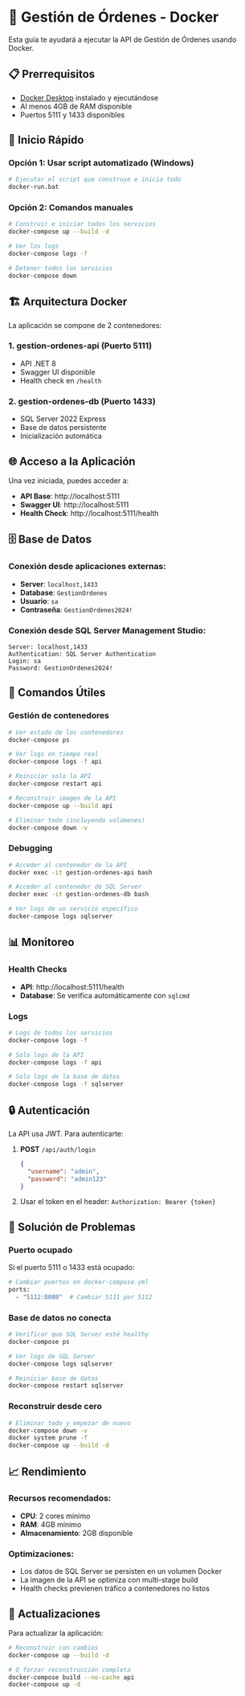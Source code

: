 # 🐳 Gestión de Órdenes - Docker

Esta guía te ayudará a ejecutar la API de Gestión de Órdenes usando Docker.

## 📋 Prerrequisitos

- [Docker Desktop](https://www.docker.com/products/docker-desktop/) instalado y ejecutándose
- Al menos 4GB de RAM disponible
- Puertos 5111 y 1433 disponibles

## 🚀 Inicio Rápido

### Opción 1: Usar script automatizado (Windows)
```bash
# Ejecutar el script que construye e inicia todo
docker-run.bat
```

### Opción 2: Comandos manuales
```bash
# Construir e iniciar todos los servicios
docker-compose up --build -d

# Ver los logs
docker-compose logs -f

# Detener todos los servicios
docker-compose down
```

## 🏗️ Arquitectura Docker

La aplicación se compone de 2 contenedores:

### 1. **gestion-ordenes-api** (Puerto 5111)
- API .NET 8
- Swagger UI disponible
- Health check en `/health`

### 2. **gestion-ordenes-db** (Puerto 1433)
- SQL Server 2022 Express
- Base de datos persistente
- Inicialización automática

## 🌐 Acceso a la Aplicación

Una vez iniciada, puedes acceder a:

- **API Base**: http://localhost:5111
- **Swagger UI**: http://localhost:5111
- **Health Check**: http://localhost:5111/health

## 🗄️ Base de Datos

### Conexión desde aplicaciones externas:
- **Server**: `localhost,1433`
- **Database**: `GestionOrdenes`
- **Usuario**: `sa`
- **Contraseña**: `GestionOrdenes2024!`

### Conexión desde SQL Server Management Studio:
```
Server: localhost,1433
Authentication: SQL Server Authentication
Login: sa
Password: GestionOrdenes2024!
```

## 🔧 Comandos Útiles

### Gestión de contenedores
```bash
# Ver estado de los contenedores
docker-compose ps

# Ver logs en tiempo real
docker-compose logs -f api

# Reiniciar solo la API
docker-compose restart api

# Reconstruir imagen de la API
docker-compose up --build api

# Eliminar todo (incluyendo volúmenes)
docker-compose down -v
```

### Debugging
```bash
# Acceder al contenedor de la API
docker exec -it gestion-ordenes-api bash

# Acceder al contenedor de SQL Server
docker exec -it gestion-ordenes-db bash

# Ver logs de un servicio específico
docker-compose logs sqlserver
```

## 📊 Monitoreo

### Health Checks
- **API**: http://localhost:5111/health
- **Database**: Se verifica automáticamente con `sqlcmd`

### Logs
```bash
# Logs de todos los servicios
docker-compose logs -f

# Solo logs de la API
docker-compose logs -f api

# Solo logs de la base de datos
docker-compose logs -f sqlserver
```

## 🔒 Autenticación

La API usa JWT. Para autenticarte:

1. **POST** `/api/auth/login`
   ```json
   {
     "username": "admin",
     "password": "admin123"
   }
   ```

2. Usar el token en el header: `Authorization: Bearer {token}`

## 🚨 Solución de Problemas

### Puerto ocupado
Si el puerto 5111 o 1433 está ocupado:
```bash
# Cambiar puertos en docker-compose.yml
ports:
  - "5112:8080"  # Cambiar 5111 por 5112
```

### Base de datos no conecta
```bash
# Verificar que SQL Server esté healthy
docker-compose ps

# Ver logs de SQL Server
docker-compose logs sqlserver

# Reiniciar base de datos
docker-compose restart sqlserver
```

### Reconstruir desde cero
```bash
# Eliminar todo y empezar de nuevo
docker-compose down -v
docker system prune -f
docker-compose up --build -d
```

## 📈 Rendimiento

### Recursos recomendados:
- **CPU**: 2 cores mínimo
- **RAM**: 4GB mínimo
- **Almacenamiento**: 2GB disponible

### Optimizaciones:
- Los datos de SQL Server se persisten en un volumen Docker
- La imagen de la API se optimiza con multi-stage build
- Health checks previenen tráfico a contenedores no listos

## 🔄 Actualizaciones

Para actualizar la aplicación:
```bash
# Reconstruir con cambios
docker-compose up --build -d

# O forzar reconstrucción completa
docker-compose build --no-cache api
docker-compose up -d
```

